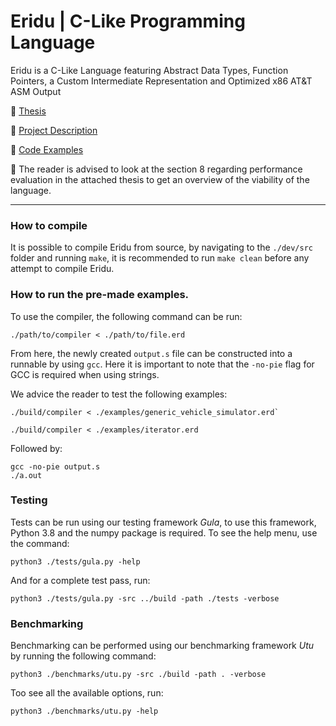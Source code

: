 # Eridu | C-Like Programming Language
Eridu is a C-Like Language featuring Abstract Data Types, Function Pointers, a Custom Intermediate Representation and Optimized x86 AT&T ASM Output


:pushpin: [Thesis](https://github.com/frederikgram/eridu/blob/master/Thesis.pdf)

:pushpin: [Project Description](https://github.com/frederikgram/eridu/blob/master/projectdescription.pdf)

:pushpin: [Code Examples](https://github.com/frederikgram/eridu/tree/master/examples)

:speech_balloon: The reader is advised to look at the section 8 regarding performance evaluation in the attached thesis to get an overview of the viability of the language. 

---

### How to compile
It is possible to compile Eridu from source, by navigating to the `./dev/src` folder and running `make`, it is recommended to run `make clean` before any attempt to compile Eridu. 
### How to run the pre-made examples.
To use the compiler, the following command can be run:
```
./path/to/compiler < ./path/to/file.erd
```

From here, the newly created `output.s` file can be constructed into a runnable by using `gcc`. Here it is important to note that the `-no-pie` flag for GCC is required when using strings.

We advice the reader to test the following examples:
```
./build/compiler < ./examples/generic_vehicle_simulator.erd`

./build/compiler < ./examples/iterator.erd
```
Followed by:

```
gcc -no-pie output.s
./a.out
```
### Testing
Tests can be run using our testing framework _Gula_, to use this framework, Python 3.8 and the numpy package is required. To see the help menu, use the command:

```
python3 ./tests/gula.py -help
```

And for a complete test pass, run:

```
python3 ./tests/gula.py -src ../build -path ./tests -verbose
```

### Benchmarking
Benchmarking can be performed using our benchmarking framework _Utu_ by running the following command:
```
python3 ./benchmarks/utu.py -src ./build -path . -verbose
```

Too see all the available options, run:

```
python3 ./benchmarks/utu.py -help
```
